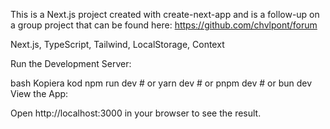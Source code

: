 This is a Next.js project created with create-next-app and is a follow-up on a group project that can be found here: https://github.com/chvlpont/forum

Next.js, TypeScript, Tailwind, LocalStorage, Context

Run the Development Server:

bash
Kopiera kod
npm run dev     # or
yarn dev        # or
pnpm dev        # or
bun dev
View the App:

Open http://localhost:3000 in your browser to see the result.

